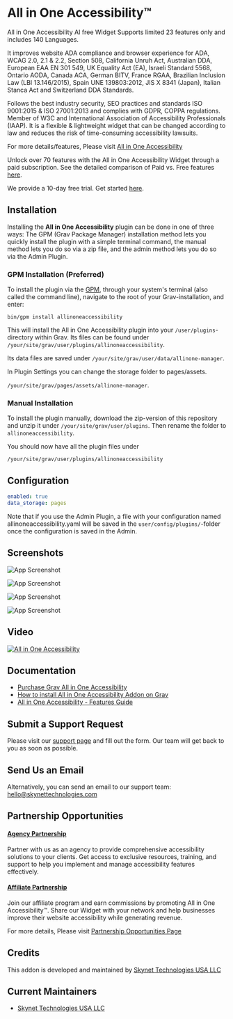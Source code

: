 # All in One Accessibility™

All in One Accessibility AI free Widget Supports limited 23 features only and includes 140 Languages. 
   
It improves website ADA compliance and browser experience for ADA, WCAG 2.0, 2.1 & 2.2, Section 508, California Unruh Act, Australian DDA, European EAA EN 301 549, UK Equality Act (EA), Israeli Standard 5568, Ontario AODA, Canada ACA, German BITV, France RGAA, Brazilian Inclusion Law (LBI 13.146/2015), Spain UNE 139803:2012, JIS X 8341 (Japan), Italian Stanca Act and Switzerland DDA Standards.
   
Follows the best industry security, SEO practices and standards ISO 9001:2015 & ISO 27001:2013 and complies with GDPR, COPPA regulations. Member of W3C and International Association of Accessibility Professionals (IAAP). It is a flexible & lightweight widget that can be changed according to law and reduces the risk of time-consuming accessibility lawsuits.

For more details/features, Please visit [All in One Accessibility](https://www.skynettechnologies.com/all-in-one-accessibility)

Unlock over 70 features with the All in One Accessibility Widget through a paid subscription. See the detailed comparison of Paid vs. Free features [here](https://www.skynettechnologies.com/all-in-one-accessibility/features).

We provide a 10-day free trial. Get started [here](https://ada.skynettechnologies.us/trial-subscription?utm_source=all-in-one-accessibility&utm_medium=landing-page&utm_campaign=trial-subscription).

## Installation

Installing the **All in One Accessibility** plugin can be done in one of three ways: The GPM (Grav Package Manager) installation method lets you quickly install the plugin with a simple terminal command, the manual method lets you do so via a zip file, and the admin method lets you do so via the Admin Plugin.

### GPM Installation (Preferred)

To install the plugin via the [GPM](http://learn.getgrav.org/advanced/grav-gpm), through your system's terminal (also called the command line), navigate to the root of your Grav-installation, and enter:

    bin/gpm install allinoneaccessibility

This will install the All in One Accessibility plugin into your `/user/plugins`-directory within Grav.
Its files can be found under `/your/site/grav/user/plugins/allinoneaccessibility`.

Its data files are saved under
`/your/site/grav/user/data/allinone-manager`.


In Plugin Settings you can change the storage folder to pages/assets.

`/your/site/grav/pages/assets/allinone-manager`.

### Manual Installation

To install the plugin manually, download the zip-version of this repository and unzip it under `/your/site/grav/user/plugins`. Then rename the folder to `allinoneaccessibility`.

You should now have all the plugin files under

    /your/site/grav/user/plugins/allinoneaccessibility

## Configuration

```yaml
enabled: true
data_storage: pages
```

Note that if you use the Admin Plugin, a file with your configuration named allinoneaccessibility.yaml will be saved in the `user/config/plugins/`-folder once the configuration is saved in the Admin.


## Screenshots

![App Screenshot](https://www.skynettechnologies.com/sites/default/files/screenshot-1-free.jpg?v=2)

![App Screenshot](https://www.skynettechnologies.com/sites/default/files/screenshot-2-free.jpg?v=2)

![App Screenshot](https://www.skynettechnologies.com/sites/default/files/screenshot-3-free.jpg?v=2)

![App Screenshot](https://www.skynettechnologies.com/sites/default/files/screenshot-4-free.jpg?v=2)

## Video

[![All in One Accessibility](https://img.youtube.com/vi/I-DjgZyleeI/0.jpg)](https://www.youtube.com/watch?v=I-DjgZyleeI)

## Documentation

- [Purchase Grav All in One Accessibility](https://www.skynettechnologies.com/grav-website-accessibility)
- [How to install All in One Accessibility Addon on Grav](https://www.skynettechnologies.com/blog/grav-web-accessibility-widget-installation)
- [All in One Accessibility - Features Guide](https://www.skynettechnologies.com/sites/default/files/accessibility-widget-features-list.pdf)

## Submit a Support Request

Please visit our [support page](https://www.skynettechnologies.com/report-accessibility-problem) and fill out the form. Our team will get back to you as soon as possible.

## Send Us an Email

Alternatively, you can send an email to our support team:
[hello@skynettechnologies.com](mailto:hello@skynettechnologies.com)

## Partnership Opportunities

#### [Agency Partnership](https://www.skynettechnologies.com/agency-partners)

Partner with us as an agency to provide comprehensive accessibility solutions to your clients. Get access to exclusive resources, training, and support to help you implement and manage accessibility features effectively.

#### [Affiliate Partnership](https://www.skynettechnologies.com/affiliate-partner)

Join our affiliate program and earn commissions by promoting All in One Accessibility™. Share our Widget with your network and help businesses improve their website accessibility while generating revenue.

For more details, Please visit [Partnership Opportunities Page](https://www.skynettechnologies.com/partner-program)

## Credits

This addon is developed and maintained by [Skynet Technologies USA LLC](https://www.skynettechnologies.com)

## Current Maintainers
- [Skynet Technologies USA LLC](https://github.com/skynettechnologies)
